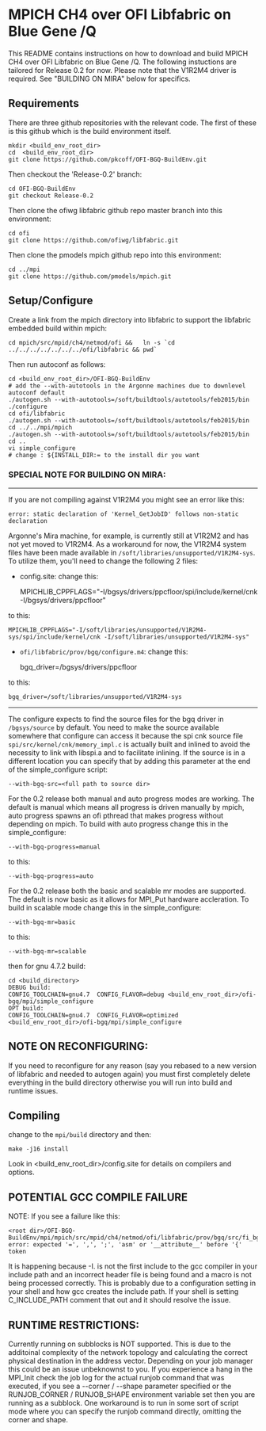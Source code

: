# MPICH CH4 over OFI Libfabric on Blue Gene /Q

This README contains instructions on how to download and build MPICH CH4 over OFI Libfabric on Blue Gene /Q.  The following instuctions are tailored for Release 0.2 for now.  Please note that the V1R2M4 driver is required.  See "BUILDING ON MIRA" below for specifics.

## Requirements

There are three github repositories with the relevant code.  The first of these is this github which is the build environment itself.

```
mkdir <build_env_root_dir>
cd  <build_env_root_dir>
git clone https://github.com/pkcoff/OFI-BGQ-BuildEnv.git
```

Then checkout the 'Release-0.2' branch:

```
cd OFI-BGQ-BuildEnv
git checkout Release-0.2
```

Then clone the ofiwg libfabric github repo master branch into this environment:

```
cd ofi
git clone https://github.com/ofiwg/libfabric.git
```

Then clone the pmodels mpich github repo into this environment:

```
cd ../mpi
git clone https://github.com/pmodels/mpich.git
```

## Setup/Configure

Create a link from the mpich directory into libfabric to support the libfabric embedded build within mpich:

```
cd mpich/src/mpid/ch4/netmod/ofi &&   ln -s `cd ../../../../../../../ofi/libfabric && pwd`
```


Then run autoconf as follows:

```
cd <build_env_root_dir>/OFI-BGQ-BuildEnv
# add the --with-autotools in the Argonne machines due to downlevel autoconf default
./autogen.sh --with-autotools=/soft/buildtools/autotools/feb2015/bin
./configure
cd ofi/libfabric
./autogen.sh --with-autotools=/soft/buildtools/autotools/feb2015/bin
cd ../../mpi/mpich
./autogen.sh --with-autotools=/soft/buildtools/autotools/feb2015/bin
cd ..
vi simple_configure
# change : ${INSTALL_DIR:= to the install dir you want
```

### SPECIAL NOTE FOR BUILDING ON MIRA:
--------------------------------------------------------------------------------------------

If you are not compiling against V1R2M4 you might see an error like this:

    error: static declaration of 'Kernel_GetJobID' follows non-static declaration

Argonne's Mira machine, for example, is currently still at V1R2M2 and has not yet moved to V1R2M4.  As a workaround for now,
the V1R2M4 system files have been made available in `/soft/libraries/unsupported/V1R2M4-sys`.
To utilize them, you'll need to change the following 2 files:

 * config.site: change this:

    MPICHLIB_CPPFLAGS="-I/bgsys/drivers/ppcfloor/spi/include/kernel/cnk -I/bgsys/drivers/ppcfloor"

to this:

    MPICHLIB_CPPFLAGS="-I/soft/libraries/unsupported/V1R2M4-sys/spi/include/kernel/cnk -I/soft/libraries/unsupported/V1R2M4-sys"

* `ofi/libfabric/prov/bgq/configure.m4`: change this:

    bgq_driver=/bgsys/drivers/ppcfloor

to this:

    bgq_driver=/soft/libraries/unsupported/V1R2M4-sys
  
--------------------------------------------------------------------------------------------

The configure expects to find the source files for the bgq driver in `/bgsys/source` by default.
You need to make the source available somewhere that configure can access it because the spi
cnk source file `spi/src/kernel/cnk/memory_impl.c` is actually built and inlined to avoid the
necessity to link with libspi.a and to facilitate inlining.  If the source is in a different
location you can specify that by adding this parameter at the end of the simple_configure script:

    --with-bgq-src=<full path to source dir>

For the 0.2 release both manual and auto progress modes are working.  The default is manual which
means all progress is driven manually by mpich, auto progress spawns an ofi pthread that makes progress
without depending on mpich.  To build with auto progress change this in the simple_configure:

    --with-bgq-progress=manual

to this:

    --with-bgq-progress=auto

For the 0.2 release both the basic and scalable mr modes are supported.  The default is now basic
as it allows for MPI_Put hardware accleration.  To build in scalable mode change this in the simple_configure:

    --with-bgq-mr=basic

to this:

    --with-bgq-mr=scalable

then for gnu 4.7.2 build:

```
cd <build_directory>
DEBUG build:
CONFIG_TOOLCHAIN=gnu4.7  CONFIG_FLAVOR=debug <build_env_root_dir>/ofi-bgq/mpi/simple_configure
OPT build:
CONFIG_TOOLCHAIN=gnu4.7  CONFIG_FLAVOR=optimized <build_env_root_dir>/ofi-bgq/mpi/simple_configure
```

## NOTE ON RECONFIGURING:

If you need to reconfigure for any reason (say you rebased to a new version of libfabric
and needed to autogen again) you must first completely delete everything in the build directory
otherwise you will run into build and runtime issues.

## Compiling

change to the `mpi/build` directory and then:

    make -j16 install

Look in <build_env_root_dir>/config.site for details on compilers and options.

## POTENTIAL GCC COMPILE FAILURE

NOTE: If you see a failure like this:

    <root dir>/OFI-BGQ-BuildEnv/mpi/mpich/src/mpid/ch4/netmod/ofi/libfabric/prov/bgq/src/fi_bgq_init.c:337:1: error: expected '=', ',', ';', 'asm' or '__attribute__' before '{' token

It is happening because -I. is not the first include to the gcc compiler in your include path and an incorrect header file is being found and a macro is not being processed correctly.  This is probably due to a configuration setting in your shell and how gcc creates the include path.  If your shell is setting C_INCLUDE_PATH comment that out and it should resolve the issue.

## RUNTIME RESTRICTIONS:

Currently running on subblocks is NOT supported.  This is due to the additoinal complexity of the network
topology and calculating the correct physical destination in the address vector.  Depending on your job
manager this could be an issue unbeknownst to you.  If you experience a hang in the MPI_Init check the
job log for the actual runjob command that was executed, if you see a --corner / --shape parameter specified or
the RUNJOB_CORNER / RUNJOB_SHAPE environment variable set then you are running as a subblock.  One workaround is to
run in some sort of script mode where you can specify the runjob command directly, omitting the corner and shape.

